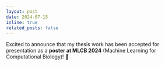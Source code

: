```yaml
---
layout: post
date: 2024-07-15
inline: true
related_posts: false
---
```


Excited to announce that my thesis work has been accepted for presentation as a <strong>poster at MLCB 2024</strong> (Machine Learning for Computational Biology)! 🧬
